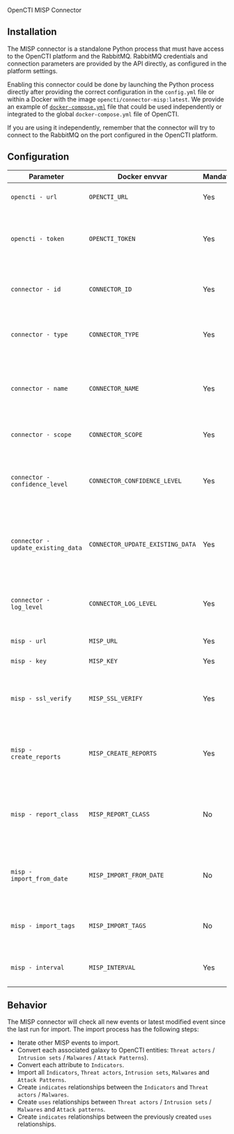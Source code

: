  OpenCTI MISP Connector

## Installation

The MISP connector is a standalone Python process that must have access to the OpenCTI platform and the RabbitMQ. RabbitMQ credentials and connection parameters are provided by the API directly, as configured in the platform settings. 

Enabling this connector could be done by launching the Python process directly after providing the correct configuration in the `config.yml` file or within a Docker with the image `opencti/connector-misp:latest`. We provide an example of [`docker-compose.yml`](docker-compose.yml) file that could be used independently or integrated to the global `docker-compose.yml` file of OpenCTI. 

If you are using it independently, remember that the connector will try to connect to the RabbitMQ on the port configured in the OpenCTI platform.

## Configuration

| Parameter                          | Docker envvar                    | Mandatory    | Description                                                                                         |
| ---------------------------------- | -------------------------------- | ------------ | --------------------------------------------------------------------------------------------------- |
| `opencti - url`                    | `OPENCTI_URL`                    | Yes          | The URL of the OpenCTI platform.                                                                    |
| `opencti - token`                  | `OPENCTI_TOKEN`                  | Yes          | The default admin token configured in the OpenCTI platform parameters file.                         |
| `connector - id`                   | `CONNECTOR_ID`                   | Yes          | A valid arbitrary `UUIDv4` that must be unique for this connector.                                  |
| `connector - type`                 | `CONNECTOR_TYPE`                 | Yes          | Must be `EXTERNAL_IMPORT` (this is the connector type).                                             |
| `connector - name`                 | `CONNECTOR_NAME`                 | Yes          | The name of the MISP instance, to identify it if you have multiple MISP connectors.                 |
| `connector - scope`                | `CONNECTOR_SCOPE`                | Yes          | Must be `misp`, not used in this connector.                                                         |
| `connector - confidence_level`     | `CONNECTOR_CONFIDENCE_LEVEL`     | Yes          | The default confidence level for created relationships (a number between 1 and 4).                  |
| `connector - update_existing_data` | `CONNECTOR_UPDATE_EXISTING_DATA` | Yes          | If an entity already exists, update its attributes with information provided by this connector.     |
| `connector - log_level`            | `CONNECTOR_LOG_LEVEL`            | Yes          | The log level for this connector, could be `debug`, `info`, `warn` or `error` (less verbose).       |
| `misp - url`                       | `MISP_URL`                       | Yes          | The MISP instance URL.                                                                              |
| `misp - key`                       | `MISP_KEY`                       | Yes          | The MISP instance key.                                                                              |           
| `misp - ssl_verify`                | `MISP_SSL_VERIFY`                | Yes          | A boolean (`True` or `False`), check if the SSL certificate is valid when using `https`.            |
| `misp - create_reports`            | `MISP_CREATE_REPORTS`            | Yes          | A boolean (`True` or `False`), create reports for each imported MISP event.                         |
| `misp - report_class`              | `MISP_REPORT_CLASS`              | No           | If `create_reports` is `True`, specify the `report_class` (category), default is `MISP Event`       |
| `misp - import_from_date`          | `MISP_IMPORT_FROM_DATE`          | No           | A date formatted `YYYY-MM-DD`, only import events created after this date.                          | 
| `misp - import_tags`               | `MISP_IMPORT_TAGS`               | No           | A list of tags separated with `,`, only import events with these tags.                              |
| `misp - interval`                  | `MISP_INTERVAL`                  | Yes          | Check for new event to import every `n` minutes.                                                    |

## Behavior

The MISP connector will check all new events or latest modified event since the last run for import. The import process has the following steps:

- Iterate other MISP events to import.
- Convert each associated galaxy to OpenCTI entities: `Threat actors` / `Intrusion sets` / `Malwares` / `Attack Patterns`).
- Convert each attribute to `Indicators`.
- Import all `Indicators`, `Threat actors`, `Intrusion sets`, `Malwares` and `Attack Patterns`.
- Create `indicates` relationships between the `Indicators` and `Threat actors` / `Malwares`.
- Create `uses` relationships between `Threat actors` / `Intrusion sets` / `Malwares` and `Attack patterns`.
- Create `indicates` relationships between the previously created `uses` relationships.